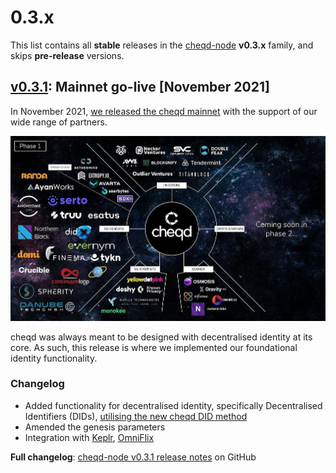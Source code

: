 # 0.3.x

This list contains all **stable** releases in the [cheqd-node](https://github.com/cheqd/cheqd-node/) **v0.3.x** family, and skips **pre-release** versions.

## [v0.3.1](https://github.com/cheqd/cheqd-node/releases/tag/v0.3.1): Mainnet go-live \[November 2021]

In November 2021, [we released the cheqd mainnet](https://blog.cheqd.io/weve-launched-a-token-incentivised-network-built-on-cosmos-for-self-sovereign-identity-5e611da132a5) with the support of our wide range of partners.

![cheqd mainnet launch partners](<../../../.gitbook/assets/mainnet-launch-partners (1).png>)

cheqd was always meant to be designed with decentralised identity at its core. As such, this release is where we implemented our foundational identity functionality.

### Changelog

* Added functionality for decentralised identity, specifically Decentralised Identifiers (DIDs), [utilising the new cheqd DID method](https://docs.cheqd.io/identity/architecture/adr-list/adr-001-cheqd-did-method)
* Amended the genesis parameters
* Integration with [Keplr](https://keplr.app), [OmniFlix](https://cheqd.omniflix.co)

**Full changelog**: [cheqd-node v0.3.1 release notes](https://github.com/cheqd/cheqd-node/releases/tag/v0.3.1) on GitHub
